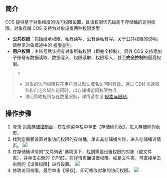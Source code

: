 ## 简介
COS 提供基于对象维度的访问权限设置，且该权限优先级高于存储桶的访问权限。对象存储 COS 支持为对象设置两种权限类型：

- **公共权限**：包括继承权限、私有读写、公有读私有写。关于公共权限的说明，请参见对象概述中的 [权限类别](https://cloud.tencent.com/document/product/436/13324#.E8.AE.BF.E9.97.AE.E6.9D.83.E9.99.90.E7.B1.BB.E5.9E.8B)。
- **用户权限**：主账号默认拥有对象所有权限（即完全控制）。另外 COS 支持添加子账号有数据读取、数据写入、权限读取、权限写入，甚至**完全控制**的最高权限。

>?
>- 对象的访问权限只在用户通过默认域名访问时有效。通过 CDN 加速域名和自定义域名访问时，以存储桶访问权限为准。
>- 访问策略规则存在数量限制，详情请参见 [规格与限制](https://cloud.tencent.com/document/product/436/14518)。

## 操作步骤
1. 登录 [对象存储控制台](https://console.cloud.tencent.com/cos5)，在左侧菜单栏中单击【存储桶列表】，进入存储桶列表页。
2. 找到您需要设置对象访问权限的存储桶，单击其存储桶名称，进入存储桶详情页。
![](https://main.qcloudimg.com/raw/9b12d4bef552c8f2ae5759891e113df2.jpg)
3. 在存储桶详情的“文件列表”选项页下，找到需要设置权限的对象（或文件夹），并单击右侧的【详情】。在详情页面设置权限。如是文件夹，可直接单击右侧的【设置权限】进行设置。
![](https://main.qcloudimg.com/raw/2bdec7021171ddb5bea5868783dfaee4.png)
4. 修改访问权限，最后单击【保存】，即可修改对象的访问权限。
![](https://main.qcloudimg.com/raw/d52c32aa6c0f3f0d7283fbfda14420a0.png)
